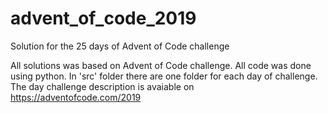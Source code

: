 # advent_of_code_2019
Solution for the 25 days of Advent of Code challenge

All solutions was based on Advent of Code challenge. All code was done using python.
In 'src' folder there are one folder for each day of challenge.
The day challenge description is avaiable on https://adventofcode.com/2019
